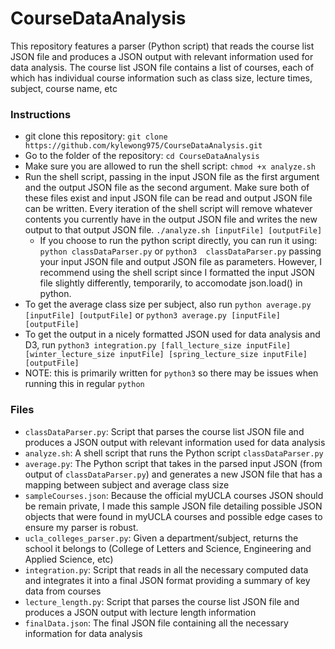 # CourseDataAnalysis
This repository features a parser (Python script) that reads the course list JSON file and produces a JSON output with 
relevant information used for data analysis. The course list JSON file contains a list of courses, each of which has
individual course information such as class size, lecture times, subject, course name, etc

### Instructions
- git clone this repository: `git clone https://github.com/kylewong975/CourseDataAnalysis.git`
- Go to the folder of the repository: `cd CourseDataAnalysis`
- Make sure you are allowed to run the shell script: `chmod +x analyze.sh`
- Run the shell script, passing in the input JSON file as the first argument and the output JSON file as the second argument.
Make sure both of these files exist and input JSON file can be read and output JSON file can be written. Every iteration of
the shell script will remove whatever contents you currently have in the output JSON file and writes the new output to that
output JSON file. `./analyze.sh [inputFile] [outputFile]`
  - If you choose to run the python script directly, you can run it using: `python classDataParser.py` or `python3 
  classDataParser.py` passing your input JSON file and output JSON file as parameters. However, I recommend using the shell 
  script since I formatted the input JSON file slightly differently, temporarily, to accomodate json.load() in python.
- To get the average class size per subject, also run `python average.py [inputFile] [outputFile]` or 
`python3 average.py [inputFile] [outputFile]`
- To get the output in a nicely formatted JSON used for data analysis and D3, run `python3 integration.py [fall_lecture_size inputFile] [winter_lecture_size inputFile] [spring_lecture_size inputFile] [outputFile]`
- NOTE: this is primarily written for `python3` so there may be issues when running this in regular `python`

### Files
- `classDataParser.py`: Script that parses the course list JSON file and produces a JSON output with relevant 
information used for data analysis
- `analyze.sh`: A shell script that runs the Python script `classDataParser.py`
- `average.py`: The Python script that takes in the parsed input JSON (from output of `classDataParser.py`) and generates 
a new JSON file that has a mapping between subject and average class size
- `sampleCourses.json`: Because the official myUCLA courses JSON should be remain private, I made this sample JSON file 
detailing possible JSON objects that were found in myUCLA courses and possible edge cases to ensure my parser is robust.
- `ucla_colleges_parser.py`: Given a department/subject, returns the school it belongs to (College of Letters and Science, Engineering and Applied Science, etc)
- `integration.py`: Script that reads in all the necessary computed data and integrates it into a final JSON format providing a summary of key data from courses
- `lecture_length.py`: Script that parses the course list JSON file and produces a JSON output with lecture length information
- `finalData.json`: The final JSON file containing all the necessary information for data analysis
